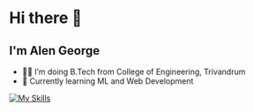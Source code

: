 # Hi there 👋

## I'm Alen George

- 👨‍💻 I’m doing B.Tech from College of Engineering, Trivandrum
- 🌱 Currently learning ML and Web Development 



[![My Skills](https://skillicons.dev/icons?i=c,cpp,java,py,html,css,js,react,nodejs,express,postman,mongodb,tensorflow,r,postgres,mysql&perline=4)](https://skillicons.dev)
<!-- <p align="center">
  <a href="https://skillicons.dev">
    <img src="https://skillicons.dev/icons?i=c,cpp,java,py" />
    <img src="https://skillicons.dev/icons?i=html,css,js,react" />
    <img src="https://skillicons.dev/icons?i=nodejs,express,postman,mongodb" />
    <img src="https://skillicons.dev/icons?i=tensorflow,r,postgres,mysql" />
  </a>
</p> -->

<!--
**alengeorge-26/alengeorge-26** is a ✨ _special_ ✨ repository because its `README.md` (this file) appears on your GitHub profile.

Here are some ideas to get you started:

- 🔭 I’m currently working on ...
- 🌱 I’m currently learning Machine Learning
- 👯 I’m looking to collaborate on ...
- 🤔 I’m looking for help with ...
- 💬 Ask me about ...
- 📫 How to reach me: ...
- 😄 Pronouns: ...
- ⚡ Fun fact: ...
-->

